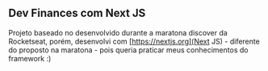 ## Dev Finances com Next JS

Projeto baseado no desenvolvido durante a maratona discover da Rocketseat, porém, desenvolvi com [https://nextjs.org](Next JS) - diferente do proposto na maratona - pois queria praticar meus conhecimentos do framework :)